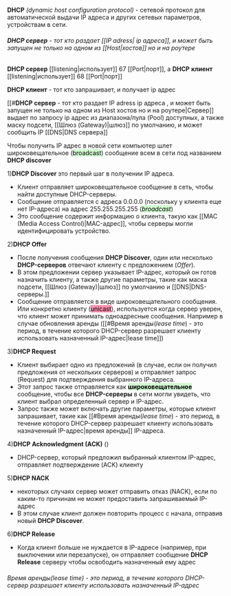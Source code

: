 **DHCP** *(dynamic host configuration protocol)*  - сетевой протокол для автоматической выдачи IP адреса и других сетевых параметров, устройствам в сети.

###### **DHCP сервер** - тот кто раздает [[IP adress| ip адреса]], и может быть запущен не только на одном из [[Host|хостов]] но и на роутере
**DHCP сервер** [[listening|использует]] 67 [[Port|порт]], а **DHCP** **клиент** [[listening|использует]] 68 [[Port|порт]]

**DHCP клиент** - тот кто запрашивает, и получает ip адрес

[[#**DHCP сервер** - тот кто раздает IP adress ip адреса , и может быть запущен не только на одном из Host хостов но и на роутере|Сервер]] выдает по запросу ip адрес из диапазона/пула (Pool) доступных, а также маску подсети, [[Шлюз (Gateway)|шлюз]] по умолчанию, и может сообщить IP [[DNS|DNS сервера]]

Чтобы получить IP адрес в новой сети компьютер шлет широковещательное (<mark style="background: #BBFABBA6;">broadcast</mark>) сообщение всем в сети под названием **DHCP discover** 

1)**DHCP Discover** это первый шаг в получении IP адреса.
- Клиент отправляет широковещательное сообщение в сеть, чтобы найти доступные DHCP-серверы.
- Сообщение отправляется с адреса 0.0.0.0 (поскольку у клиента еще нет IP-адреса) на адрес 255.255.255.255 (*<mark style="background: #BBFABBA6;">broadcast</mark>*)
- Это сообщение содержит информацию о клиента, такую как [[MAC (Media Access Control)|MAC-адрес]], чтобы серверы могли идентифицировать устройство.

2)**DHCP Offer** 
- После получения сообщения **DHCP Discover**, один или несколько **DHCP-серверов** отвечают клиенту с предложением (*Offer*).
- В этом предложении сервер указывает IP-адрес, который он готов назначить клиенту, а также другие параметры, такие как маска подсети, [[Шлюз (Gateway)|шлюз]] по умолчанию и [[DNS|DNS-серверы.]]
- Сообщение отправляется в виде широковещательного сообщения. Или конкретно клиенту (<mark style="background: #FF5582A6;">unicast</mark>), используется когда сервер уверен, что клиент может принимать одноадресные сообщения. Например в случае обновления аренды ([[#Время аренды(*lease time*) - это период, в течение которого DHCP-сервер разрешает клиенту использовать назначенный IP-адрес|lease time]])

3)**DHCP Request** 
- Клиент выбирает одно из предложений (в случае, если он получил предложения от нескольких серверов) и отправляет запрос (Request) для подтверждения выбранного IP-адреса.
- Этот запрос также отправляется как **<mark style="background: #BBFABBA6;">широковещательное</mark>** сообщение, чтобы все **DHCP-серверы** в сети могли увидеть, что клиент выбрал определенный сервер и IP-адрес.
- Запрос также может включать другие параметры, которые клиент запрашивает, такие как [[#Время аренды(*lease time*) - это период, в течение которого DHCP-сервер разрешает клиенту использовать назначенный IP-адрес|время аренды]] IP-адреса.

4)**DHCP Acknowledgment (ACK)** ()
- DHCP-сервер, который предложил выбранный клиентом IP-адрес, отправляет подтверждение (ACK) клиенту

5)**DHCP NACK**
- некоторых случаях сервер может отправить отказ (NACK), если по каким-то причинам не может предоставить запрашиваемый IP-адрес
- В этом случае клиент должен повторить процесс с начала, отправив новый **DHCP Discover**.

6)**DHCP Release**
- Когда клиент больше не нуждается в IP-адресе (например, при выключении или перезапуске), он отправляет сообщение **DHCP Release** серверу чтобы освободить назначенный ему адрес

###### Время аренды(*lease time*) - это период, в течение которого DHCP-сервер разрешает клиенту использовать назначенный IP-адрес